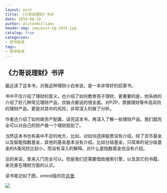 ```yaml
---
layout: post
title: 《力哥说理财》书评
date: 2019-08-18
author: AlstonWilliams
header-img: img/post-bg-2015.jpg
catalog: true
categories:
- 观书有感
tags:
- 观书有感
---
```


## 《力哥说理财》书评

最近读了这本书，对我这种理财小白来说，是一本非常好的启蒙书。

书中不仅介绍了理财的意义，也介绍了如何教育孩子理财，更重要的是，他系统的介绍了好几种常见理财产品，优缺点都说的很全面。对P2P，票据理财等中高风险的理财产品，更是对其中的风险，非常深入的做了分析。

作者还介绍了如何做资产配置。读完这本书，再深入了解一些理财产品，我们就完全可以对自己的财产做一个理财规划了。

当然这本书也有美中不足的地方，比如，对如何选择股票没有介绍，除了货币基金以及智能指数基金，其他的基金基本没有介绍。比如分级基金，只简单的说分级基金的A类风险比较小，而没有深入的解释。对什么是指数基金也没有介绍。

总的来说，拿来入门完全可以。但是我们还需要借助搜索引擎，以及其它的书籍，来完善在理财方面的认识。

读书笔记如下图，xmind版的在[这里](https://github.com/AlstonWilliams/note/tree/master/理财/力哥说理财):

![](https://alstonwilliams.github.io/img/力哥说理财.png)
